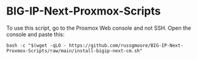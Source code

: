 # BIG-IP-Next-Proxmox-Scripts

To use this script, go to the Proxmox Web console and not SSH.
Open the console and paste this:

```
bash -c "$(wget -qLO - https://github.com/russgmoore/BIG-IP-Next-Proxmox-Scripts/raw/main/install-bigip-next-cm.sh"
```